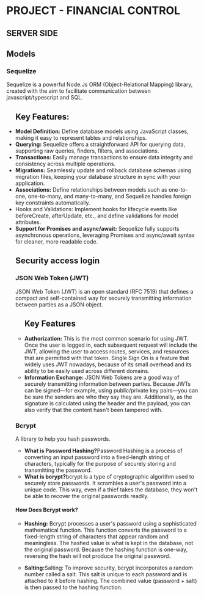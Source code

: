 # PROJECT - FINANCIAL CONTROL

## SERVER SIDE

## Models
### Sequelize
Sequelize is a powerful Node.Js ORM (Object-Relational Mapping) library, created with the aim to facilitate communication between javascript/typescript and SQL.

<ul>
<h2>Key Features:</h2>

<li><strong>Model Definition:</strong> Define database models using JavaScript classes, making it easy to represent tables and relationships.</li>

<li><strong>Querying:</strong> Sequelize offers a straightforward API for querying data, supporting raw queries, finders, filters, and associations.</li>

<li><strong>Transactions:</strong> Easily manage transactions to ensure data integrity and consistency across multiple operations. </li>

<li><strong>Migrations:</strong> Seamlessly update and rollback database schemas using migration files, keeping your database structure in sync with your application. </li>

<li><strong>Associations:</strong> Define relationships between models such as one-to-one, one-to-many, and many-to-many, and Sequelize handles foreign key constraints automatically.</li>

<li><storng>Hooks and Validations:</strong> Implement hooks for lifecycle events like beforeCreate, afterUpdate, etc., and define validations for model attributes.</li>

<li><strong>Support for Promises and async/await:</strong> Sequelize fully supports asynchronous operations, leveraging Promises and async/await syntax for cleaner, more readable code.</li>

## Security access login

### JSON Web Token (JWT)
<quote>JSON Web Token (JWT) is an open standard (RFC 7519) that defines a compact and self-contained way for securely transmitting information between parties as a JSON object.</quote>
<ul>
<h2>Key Features</h2>

<li><strong>Authorization:</strong> This is the most common scenario for using JWT. Once the user is logged in, each subsequent request will include the JWT, allowing the user to access routes, services, and resources that are permitted with that token. Single Sign On is a feature that widely uses JWT nowadays, because of its small overhead and its ability to be easily used across different domains.</li>

<li><strong>Information Exchange:</strong> JSON Web Tokens are a good way of securely transmitting information between parties. Because JWTs can be signed—for example, using public/private key pairs—you can be sure the senders are who they say they are. Additionally, as the signature is calculated using the header and the payload, you can also verify that the content hasn't been tampered with.</li>

</ul>

### Bcrypt
<quote>A library to help you hash passwords.</quote>

<ul>
    <li><strong>What is Password Hashing?</strong>Password Hashing is a process of converting an input password into a fixed-length string of characters, typically for the purpose of securely storing and transmitting the password.</li>
    <li><strong>What is bcrypt?</strong>bcrypt is a type of cryptographic algorithm used to securely store passwords. It scrambles a user's password into a unique code. This way, even if a thief takes the database, they won't be able to recover the original passwords readily.</li>
</ul>

#### How Does Bcrypt work?
* <b>Hashing:</b> Bcrypt processes a user's password using a sophisticated mathematical function. This function converts the password to a fixed-length string of characters that appear random and meaningless. The hashed value is what is kept in the database, not the original password. Because the hashing function is one-way, reversing the hash will not produce the original password.

* <b>Salting:</b>Salting: To improve security, bcrypt incorporates a random number called a salt. This salt is unique to each password and is attached to it before hashing. The combined value (password + salt) is then passed to the hashing function.

